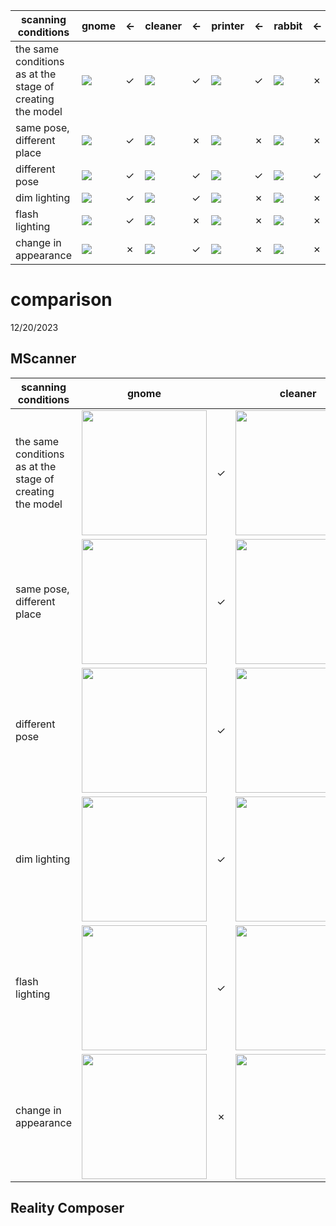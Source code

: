 |        scanning conditions                                                   | gnome | <-    | cleaner | <- | printer |     <-    | rabbit | <-       |
|-----------------------------------------------------------|---|-------|---|--|---|---------|---|--------
| the same conditions as at the stage of creating the model | ![](https://github.com/VitalyPetkun/comparison/src/scanner/scenario0/gnome.gif)| &check; | ![](https://github.com/VitalyPetkun/comparison/src/scanner/scenario0/cleaner.gif)| &check; | ![](https://github.com/VitalyPetkun/comparison/src/scanner/scenario0/printer.gif)| &check; | ![](https://github.com/VitalyPetkun/comparison/src/scanner/scenario0/rabbit.gif)| &cross; |
| same pose, different place                                | ![](https://github.com/VitalyPetkun/comparison/src/scanner/scenario1/gnome.gif)| &check; | ![](https://github.com/VitalyPetkun/comparison/src/scanner/scenario1/cleaner.gif)| &cross; | ![](https://github.com/VitalyPetkun/comparison/src/scanner/scenario1/printer.gif)| &cross; | ![](https://github.com/VitalyPetkun/comparison/src/scanner/scenario1/rabbit.gif)| &cross; |
| different pose                                            | ![](https://github.com/VitalyPetkun/comparison/src/scanner/scenario2/gnome.gif)| &check; | ![](https://github.com/VitalyPetkun/comparison/src/scanner/scenario2/cleaner.gif)| &check; | ![](https://github.com/VitalyPetkun/comparison/src/scanner/scenario2/printer.gif)| &check; | ![](https://github.com/VitalyPetkun/comparison/src/scanner/scenario2/rabbit.gif)| &check; |
| dim lighting                                              | ![](https://github.com/VitalyPetkun/comparison/src/scanner/scenario3/gnome.gif)| &check; | ![](https://github.com/VitalyPetkun/comparison/src/scanner/scenario3/cleaner.gif)| &check; | ![](https://github.com/VitalyPetkun/comparison/src/scanner/scenario3/printer.gif)| &cross; | ![](https://github.com/VitalyPetkun/comparison/src/scanner/scenario3/rabbit.gif)| &cross; |
| flash lighting                                            | ![](https://github.com/VitalyPetkun/comparison/src/scanner/scenario4/gnome.gif)| &check; | ![](https://github.com/VitalyPetkun/comparison/src/scanner/scenario4/cleaner.gif)| &cross; | ![](https://github.com/VitalyPetkun/comparison/src/scanner/scenario4/printer.gif)| &cross; | ![](https://github.com/VitalyPetkun/comparison/src/scanner/scenario4/rabbit.gif)| &cross; |
| change in appearance                                      | ![](https://github.com/VitalyPetkun/comparison/src/scanner/scenario5/gnome.gif)| &cross; | ![](https://github.com/VitalyPetkun/comparison/src/scanner/scenario5/cleaner.gif)| &check; | ![](https://github.com/VitalyPetkun/comparison/src/scanner/scenario5/printer.gif)| &cross; | ![](https://github.com/VitalyPetkun/comparison/src/scanner/scenario5/rabbit.gif)| &cross; |




# comparison
12/20/2023


## MScanner

| scanning conditions                                       |  gnome   |         | cleaner  |         |  printer |         | rabbit   |                                                                                       |
|-----------------------------------------------------------|----------|---------|----------|---------|----------|---------|----------|--------|
| the same conditions as at the stage of creating the model | <img src="https://drive.google.com/uc?id=1Ikyu7m3zm4hqO172UPwpBDBMgU_iKvwG" width="200px"> | &check; | <img src="https://drive.google.com/uc?id=1fP6eMypI16jtCeP0D-pJ3yeuZCrTqdbh" width="200px"> | &check; | <img src="https://drive.google.com/uc?id=1hYlC4J7E8eEWb1uU2TTQrdjosai08egi" width="200px"> | &check; | <img src="https://drive.google.com/uc?id=1Mo4_0OYxCBOftx_9u0_16q2ALi6gAXZd" width="200px"> | &cross;|
| same pose, different place                                | <img src="https://drive.google.com/uc?id=1NpIW770n_GPgKD_J6xqkJk7kiYQaLF8V" width="200px"> | &check; | <img src="https://drive.google.com/uc?id=1_BvgiVX2q2UCP784qUrX6RTNRqDol3fQ" width="200px"> | &cross; | <img src="https://drive.google.com/uc?id=1pXQ-sPwy8xchrBWVurw6B0JU7u9uyhS8" width="200px"> | &cross; | <img src="https://drive.google.com/uc?id=12JZnR9jAo7fXl8pstYIrk3gYyw3mo1e8" width="200px"> | &cross;|
| different pose                                            | <img src="https://drive.google.com/uc?id=1iXLkN9lcGXIC0gzWyBRDGovdY78mi_7n" width="200px"> | &check; | <img src="https://drive.google.com/uc?id=1Ys4Rf0hEXi30fhxZAbHBIs3bi2_yb_uP" width="200px"> | &check; | <img src="https://drive.google.com/uc?id=1diV_QkW2OaDCgcUkzGmPJGhRGx4OmNAR" width="200px"> | &check; | <img src="https://drive.google.com/uc?id=1oTEKvQ4XgW0KHoJW6fw3dIPdpdrywNag" width="200px"> | &check;|
| dim lighting                                              | <img src="https://drive.google.com/uc?id=11bPlFjH64juxtEshzlAJkaFbdE5lM2Is" width="200px"> | &check; | <img src="https://drive.google.com/uc?id=1Jv-8ucCe0bx9th0e_W1ZFJcxIZd6B3zP" width="200px"> | &check; | <img src="https://drive.google.com/uc?id=1WGEE0UXRyU_DdJIRfBNNhD2wMKt70zdQ" width="200px"> | &cross; | <img src="https://drive.google.com/uc?id=1B-29ECocUgOoartBievDWBtLpB60xh-u" width="200px"> | &cross;|
| flash lighting                                            | <img src="https://drive.google.com/uc?id=1HTD92QTh2s_hFkeD9Ku2qJTXnhelUZad" width="200px"> | &check; | <img src="https://drive.google.com/uc?id=1Z0sJnRWpU3Z99b3mWWKecgkFTz4AN2Yu" width="200px"> | &cross; | <img src="https://drive.google.com/uc?id=1XHr6--wcUnQCGH2oKC1EyOlXlAdjTtBP" width="200px"> | &cross; | <img src="https://drive.google.com/uc?id=1KvXVtO5kiWYth6GLxfvb8pgJjgDoO9HU" width="200px"> | &cross;|
| change in appearance                                      | <img src="https://drive.google.com/uc?id=1FZw6IvykzyGz3DwVoiiW2-BVjNaCENQT" width="200px"> | &cross; | <img src="https://drive.google.com/uc?id=1u59v1-A1NZmbVvQCVPmoy6jfZpTcu7oW" width="200px"> | &check; | <img src="https://drive.google.com/uc?id=1Y0ChP-s7bxtUmiFyEGjsfqMiKgG6WKDQ" width="200px"> | &cross; | <img src="https://drive.google.com/uc?id=1X91dAjVLSVgYvaJyr-b22EqtosJyeLgL" width="200px"> | &cross;|


## Reality Composer